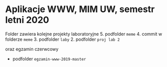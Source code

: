 # Aplikacje WWW, MIM UW, semestr letni 2020

Folder zawiera kolejne projekty laboratoryjne
5. podfolder `meme`
4. commit w folderze `meme`
3. podfolder `laby`
2. podfolder `proj lab 2`

oraz egzamin czerwcowy
* podfolder `egzamin-www-2019-master`
